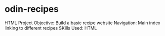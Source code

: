 # odin-recipes
HTML Project
Objective: Build a basic recipe website
Navigation: Main index linking to different recipes
SKills Used: HTML